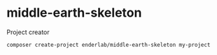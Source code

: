 # middle-earth-skeleton

Project creator

```
composer create-project enderlab/middle-earth-skeleton my-project
```